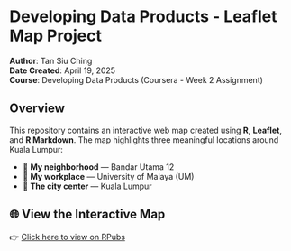 # Developing Data Products - Leaflet Map Project

**Author**: Tan Siu Ching  
**Date Created**: April 19, 2025  
**Course**: Developing Data Products (Coursera - Week 2 Assignment)

## Overview

This repository contains an interactive web map created using **R**, **Leaflet**, and **R Markdown**. The map highlights three meaningful locations around Kuala Lumpur:

- 🏡 **My neighborhood** — Bandar Utama 12  
- 🏢 **My workplace** — University of Malaya (UM)  
- 🌆 **The city center** — Kuala Lumpur


## 🌐 View the Interactive Map

👉 [Click here to view on RPubs](https://rpubs.com/SCTAN/1299938)
